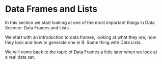 # Data Frames and Lists

In this section we start looking at one of the most important things in Data Science: Data Frames and Lists.

We start with an introduction to data frames, looking at what they are, how they look and how to generate one in R. Same thing with Data Lists. 

We will come back to the topic of Data Frames a little later when we look at a real data set.
